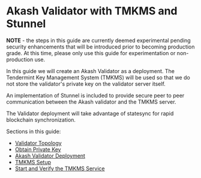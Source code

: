 # Akash Validator with TMKMS and Stunnel

**NOTE** - the steps in this guide are currently deemed experimental pending security enhancements that will be introduced prior to becoming production grade.  At this time, please only use this guide for experimentation or non-production use.

In this guide we will create an Akash Validator as a deployment.  The Tendermint Key Management System (TMKMS) will be used so that we do not store the validator's private key on the validator server itself.

An implementation of Stunnel is included to provide secure peer to peer communication between the Akash validator and the TMKMS server.

The Validator deployment will take advantage of statesync for rapid blockchain synchronization.

Sections in this guide:

* [Validator Topology](validator-topology.md)
* [Obtain Private Key](obtain-private-key.md)
* [Akash Validator Deployment](akash-validator-deployment.md)
* [TMKMS Setup](broken-reference)
* [Start and Verify the TMKMS Service](start-and-verify-the-tmkms-service.md)
